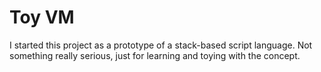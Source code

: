 Toy VM
=======

I started this project as a prototype of a stack-based script language.
Not something really serious, just for learning and toying with the concept.

